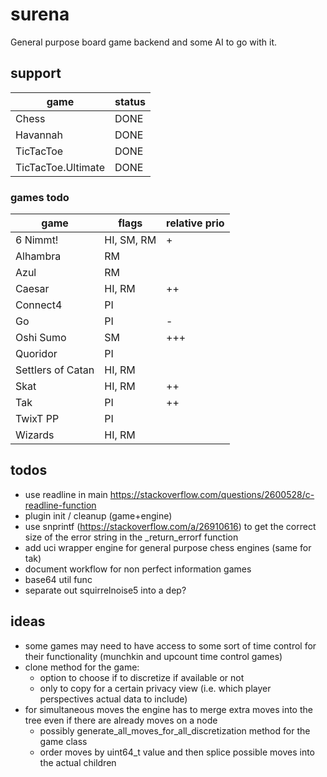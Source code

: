 # surena

General purpose board game backend and some AI to go with it.

## support
|game|status|
|---|---|
|Chess|DONE|
|Havannah|DONE|
|TicTacToe|DONE|
|TicTacToe.Ultimate|DONE|

### games todo

|game|flags|relative prio|
|---|---|---|
|6 Nimmt!|HI, SM, RM|+|
|Alhambra|RM||
|Azul|RM||
|Caesar|HI, RM|++|
|Connect4|PI||
|Go|PI|-|
|Oshi Sumo|SM|+++|
|Quoridor|PI||
|Settlers of Catan|HI, RM||
|Skat|HI, RM|++|
|Tak|PI|++|
|TwixT PP|PI||
|Wizards|HI, RM||

## todos
* use readline in main https://stackoverflow.com/questions/2600528/c-readline-function
* plugin init / cleanup (game+engine)
* use snprintf (https://stackoverflow.com/a/26910616) to get the correct size of the error string in the _return_errorf function
* add uci wrapper engine for general purpose chess engines (same for tak)
* document workflow for non perfect information games
* base64 util func
* separate out squirrelnoise5 into a dep?

## ideas
* some games may need to have access to some sort of time control for their functionality (munchkin and upcount time control games)
* clone method for the game:
  * option to choose if to discretize if available or not
  * only to copy for a certain privacy view (i.e. which player perspectives actual data to include)
* for simultaneous moves the engine has to merge extra moves into the tree even if there are already moves on a node
  * possibly generate_all_moves_for_all_discretization method for the game class
  * order moves by uint64_t value and then splice possible moves into the actual children
